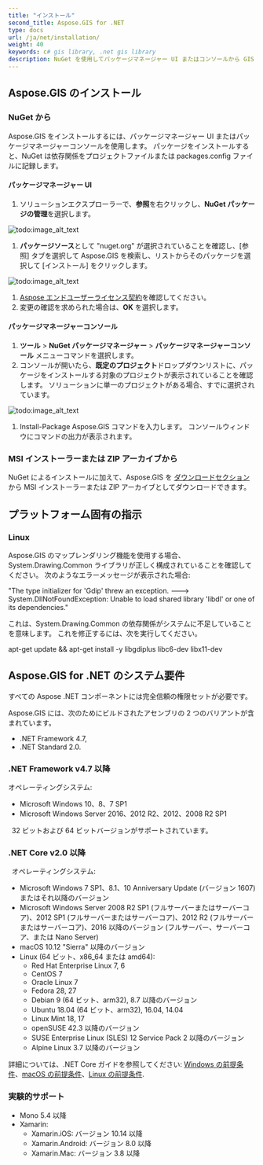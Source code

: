 ```yaml
---
title: "インストール"
second_title: Aspose.GIS for .NET
type: docs
url: /ja/net/installation/
weight: 40
keywords: c# gis library, .net gis library
description: NuGet を使用してパッケージマネージャー UI またはコンソールから GIS C#.NET ライブラリまたは API をインストールするか、ZIP アーカイブからインストールします。また、.NET Core および Linux OS でも使用できます。
---
```


## **Aspose.GIS のインストール**
### **NuGet から**
Aspose.GIS をインストールするには、パッケージマネージャー UI またはパッケージマネージャーコンソールを使用します。 パッケージをインストールすると、NuGet は依存関係をプロジェクトファイルまたは packages.config ファイルに記録します。
#### **パッケージマネージャー UI**
1. ソリューションエクスプローラーで、**参照**を右クリックし、**NuGet パッケージの管理**を選択します。

![todo:image_alt_text](installation_1.png)

1. **パッケージソース**として "nuget.org" が選択されていることを確認し、[参照] タブを選択して Aspose.GIS を検索し、リストからそのパッケージを選択して [インストール] をクリックします。

![todo:image_alt_text](installation_2.png)

1. [Aspose エンドユーザーライセンス契約](https://about.aspose.com/legal/eula)を確認してください。
2. 変更の確認を求められた場合は、**OK** を選択します。
#### **パッケージマネージャーコンソール**
1. **ツール** > **NuGet パッケージマネージャー** > **パッケージマネージャーコンソール** メニューコマンドを選択します。
2. コンソールが開いたら、**既定のプロジェクト**ドロップダウンリストに、パッケージをインストールする対象のプロジェクトが表示されていることを確認します。 ソリューションに単一のプロジェクトがある場合、すでに選択されています。

![todo:image_alt_text](installation_3.png)

1. Install-Package Aspose.GIS コマンドを入力します。 コンソールウィンドウにコマンドの出力が表示されます。
### **MSI インストーラーまたは ZIP アーカイブから**
NuGet によるインストールに加えて、Aspose.GIS を [ダウンロードセクション](https://downloads.aspose.com/gis/net) から MSI インストーラーまたは ZIP アーカイブとしてダウンロードできます。

## **プラットフォーム固有の指示**
### **Linux**
Aspose.GIS のマップレンダリング機能を使用する場合、System.Drawing.Common ライブラリが正しく構成されていることを確認してください。 次のようなエラーメッセージが表示された場合:

"The type initializer for 'Gdip' threw an exception. ---> System.DllNotFoundException: Unable to load shared library 'libdl' or one of its dependencies."

これは、System.Drawing.Common の依存関係がシステムに不足していることを意味します。 これを修正するには、次を実行してください。

apt-get update && apt-get install -y libgdiplus libc6-dev libx11-dev

## **Aspose.GIS for .NET のシステム要件**
すべての Aspose .NET コンポーネントには完全信頼の権限セットが必要です。

Aspose.GIS には、次のためにビルドされたアセンブリの 2 つのバリアントが含まれています。

- .NET Framework 4.7,
- .NET Standard 2.0.

### **.NET Framework v4.7 以降**
オペレーティングシステム: 

- Microsoft Windows 10、8、7 SP1
- Microsoft Windows Server 2016、2012 R2、2012、2008 R2 SP1

` `32 ビットおよび 64 ビットバージョンがサポートされています。
### **.NET Core v2.0 以降**
` `オペレーティングシステム:

- Microsoft Windows 7 SP1、8.1、10 Anniversary Update (バージョン 1607) またはそれ以降のバージョン
- Microsoft Windows Server 2008 R2 SP1 (フルサーバーまたはサーバーコア)、2012 SP1 (フルサーバーまたはサーバーコア)、2012 R2 (フルサーバーまたはサーバーコア)、2016 以降のバージョン (フルサーバー、サーバーコア、または Nano Server)
- macOS 10.12 "Sierra" 以降のバージョン
- Linux (64 ビット、x86_64 または amd64):
  - Red Hat Enterprise Linux 7, 6
  - CentOS 7
  - Oracle Linux 7
  - Fedora 28, 27
  - Debian 9 (64 ビット、arm32), 8.7 以降のバージョン
  - Ubuntu 18.04 (64 ビット、arm32), 16.04, 14.04
  - Linux Mint 18, 17
  - openSUSE 42.3 以降のバージョン
  - SUSE Enterprise Linux (SLES) 12 Service Pack 2 以降のバージョン
  - Alpine Linux 3.7 以降のバージョン

詳細については、.NET Core ガイドを参照してください: [Windows の前提条件](https://docs.microsoft.com/en-us/dotnet/core/install/windows?tabs=netcore21#dependencies)、[macOS の前提条件](https://docs.microsoft.com/en-us/dotnet/core/install/macos?tabs=netcore2x#dependencies)、[Linux の前提条件](https://docs.microsoft.com/en-us/dotnet/core/install/linux?tabs=netcore2x).
### **実験的サポート**
- Mono 5.4 以降
- Xamarin:
  - Xamarin.iOS: バージョン 10.14 以降
  - Xamarin.Android: バージョン 8.0 以降
  - Xamarin.Mac: バージョン 3.8 以降
